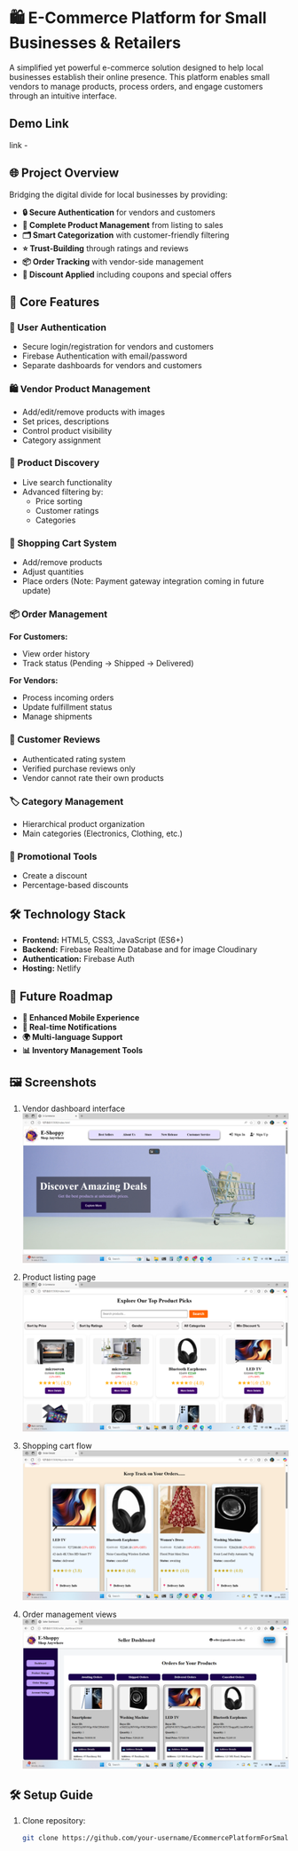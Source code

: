 # 🛍️ E-Commerce Platform for Small Businesses & Retailers

A simplified yet powerful e-commerce solution designed to help local businesses establish their online presence. This platform enables small vendors to manage products, process orders, and engage customers through an intuitive interface.

## Demo Link
link - 

## 🌐 Project Overview
Bridging the digital divide for local businesses by providing:

- **🔒 Secure Authentication** for vendors and customers
- **🛒 Complete Product Management** from listing to sales
- **🗂️ Smart Categorization** with customer-friendly filtering
- **⭐ Trust-Building** through ratings and reviews
- **📦 Order Tracking** with vendor-side management
- **🎁 Discount Applied** including coupons and special offers

## 🚀 Core Features

### 🔐 User Authentication
- Secure login/registration for vendors and customers
- Firebase Authentication with email/password
- Separate dashboards for vendors and customers

### 🛍️ Vendor Product Management
- Add/edit/remove products with images
- Set prices, descriptions
- Control product visibility
- Category assignment

### 🔎 Product Discovery
- Live search functionality
- Advanced filtering by:
  - Price sorting
  - Customer ratings
  - Categories

### 🛒 Shopping Cart System
- Add/remove products
- Adjust quantities
- Place orders (Note: Payment gateway integration coming in future update)

### 📦 Order Management
**For Customers:**
- View order history
- Track status (Pending → Shipped → Delivered)

**For Vendors:**
- Process incoming orders
- Update fulfillment status
- Manage shipments

### 🌟 Customer Reviews
- Authenticated rating system
- Verified purchase reviews only
- Vendor cannot rate their own products

### 🏷️ Category Management
- Hierarchical product organization
- Main categories (Electronics, Clothing, etc.)

### 💸 Promotional Tools
- Create a discount 
- Percentage-based discounts

## 🛠️ Technology Stack
- **Frontend:** HTML5, CSS3, JavaScript (ES6+)
- **Backend:** Firebase Realtime Database and for image Cloudinary
- **Authentication:** Firebase Auth
- **Hosting:** Netlify

## 🔮 Future Roadmap
- **📱 Enhanced Mobile Experience**
- **🔔 Real-time Notifications**
- **🌍 Multi-language Support**
- **📊 Inventory Management Tools**

## 🖼️ Screenshots
1. Vendor dashboard interface  
   ![Vendor Dashboard](./images/Screenshots/Screenshot%20(237).png)

2. Product listing page  
   ![Product Listing](./images/Screenshots/Screenshot%20(238).png)

3. Shopping cart flow  
   ![Shopping Cart](./images/Screenshots/Screenshot%20(243).png)

4. Order management views  
   ![Order Management](./images/Screenshots/Screenshot%20(247).png)

   
## 🛠️ Setup Guide
1. Clone repository:
   ```bash
   git clone https://github.com/your-username/EcommercePlatformForSmallBusinesses_Retail.git
